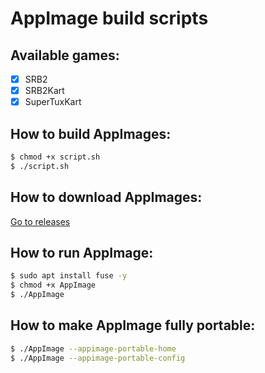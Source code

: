 # AppImage build scripts

## Available games:

- [x] SRB2
- [x] SRB2Kart
- [x] SuperTuxKart

## How to build AppImages:

```bash
$ chmod +x script.sh
$ ./script.sh
```

## How to download AppImages:
[Go to releases](https://github.com/4ifi/appimages/releases)

## How to run AppImage:

```bash
$ sudo apt install fuse -y
$ chmod +x AppImage
$ ./AppImage
```

## How to make AppImage fully portable:

```bash
$ ./AppImage --appimage-portable-home
$ ./AppImage --appimage-portable-config
```
